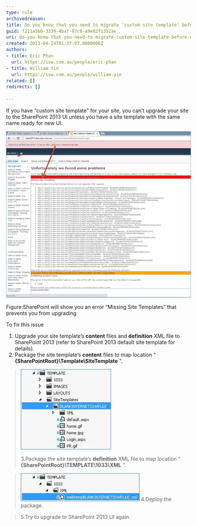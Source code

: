 ```yaml
---
type: rule
archivedreason: 
title: Do you know that you need to migrate 'custom site template' before upgrade to SharePoint 2013 UI?
guid: f211a3b0-3339-4baf-87c8-a9e82f1352ae
uri: do-you-know-that-you-need-to-migrate-custom-site-template-before-upgrade-to-sharepoint-2013-ui
created: 2013-04-24T01:37:07.0000000Z
authors:
- title: Eric Phan
  url: https://ssw.com.au/people/eric-phan
- title: William Yin
  url: https://ssw.com.au/people/william-yin
related: []
redirects: []

---
```


If you have “custom site template” for  your site, you can’t upgrade your site to the SharePoint 2013 UI unless you have a site template with the same name ready for new UI.

![](missingSiteTemplateError.jpg)

Figure:SharePoint will show you an error “Missing Site Templates” that prevents you from upgrading

<!--endintro-->

To fix this issue

1. Upgrade your site template’s  **content** files and  **definition** XML file to SharePoint 2013 (refer to SharePoint 2013 default site template for details).
2. Package the site template’s  **content** files to map location “ **{SharePointRoot}\Template\SiteTemplate** ”.




> ![](siteTemplateStructure.jpg) 
> 
> 3.Package the site template’s  **definition** XML file to map location “ **{SharePointRoot}\TEMPLATE\1033\XML** ”.






> ![](siteTemplateDefinitionFile.jpg)
> 4.Deploy the package.



> 5.Try to upgrade to SharePoint 2013 UI again.
